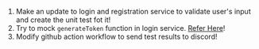 1. Make an update to login and registration service to validate user's input and create the unit test fot it!
2. Try to mock `generateToken` function in login service. [Refer Here](https://vincentandreas.medium.com/mock-function-inside-function-in-golang-a4073ff8ab9)!
3. Modify github action workflow to send test results to discord!
